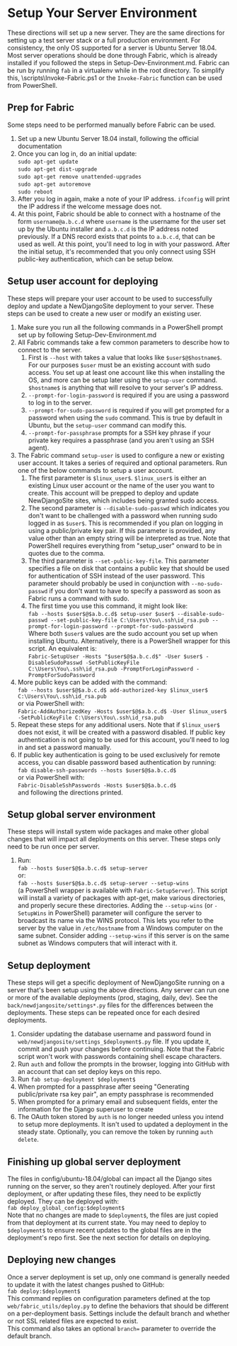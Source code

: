 Setup Your Server Environment
=============================

These directions will set up a new server.
They are the same directions for setting up a test server stack or a full production environment.
For consistency, the only OS supported for a server is Ubuntu Server 18.04.
Most server operations should be done through Fabric, which is already installed if you followed the steps in Setup-Dev-Environment.md.
Fabric can be run by running ```fab``` in a virtualenv while in the root directory.
To simplify this, \scripts\Invoke-Fabric.ps1 or the ```Invoke-Fabric``` function can be used from PowerShell.

Prep for Fabric
---------------

Some steps need to be performed manually before Fabric can be used.

1. Set up a new Ubuntu Server 18.04 install, following the official documentation
1. Once you can log in, do an initial update:  
```sudo apt-get update```  
```sudo apt-get dist-upgrade```  
```sudo apt-get remove unattended-upgrades```  
```sudo apt-get autoremove```  
```sudo reboot```
1. After you log in again, make a note of your IP address. ```ifconfig``` will print the IP address if the welcome message does not.
1. At this point, Fabric should be able to connect with a hostname of the form ```username@a.b.c.d``` where ```username``` is the username for the user set up by the Ubuntu installer and ```a.b.c.d``` is the IP address noted previously. If a DNS record exists that points to ```a.b.c.d```, that can be used as well. At this point, you'll need to log in with your password. After the initial setup, it's recommended that you only connect using SSH public-key authentication, which can be setup below.

Setup user account for deploying
------------------------

These steps will prepare your user account to be used to successfully deploy and update a NewDjangoSite deployment to your server. These steps can be used to create a new user or modify an existing user.

1. Make sure you run all the following commands in a PowerShell prompt set up by following Setup-Dev-Environment.md
1. All Fabric commands take a few common parameters to describe how to connect to the server.  
    1. First is `--host` with takes a value that looks like `$user$@$hostname$`. For our purposes `$user` must be an existing account with sudo access. You set up at least one account like this when installing the OS, and more can be setup later using the `setup-user` command. `$hostname$` is anything that will resolve to your server's IP address.
    1. `--prompt-for-login-password` is required if you are using a password to log in to the server.
    1. `--prompt-for-sudo-password` is required if you will get prompted for a password when using the `sudo` command. This is true by default in Ubuntu, but the `setup-user` command can modify this.  
    1. `--prompt-for-passphrase` prompts for a SSH key phrase if your private key requires a passphrase (and you aren't using an SSH agent).
1. The Fabric command ```setup-user``` is used to configure a new or existing user account. It takes a series of required and optional parameters. Run one of the below commands to setup a user account.  
    1. The first parameter is ```$linux_user$```. ```$linux_user$``` is either an existing Linux user account or the name of the user you want to create. This account will be prepped to deploy and update NewDjangoSite sites, which includes being granted sudo access. 
    1. The second parameter is `--disable-sudo-passwd` which indicates you don't want to be challenged with a password when running sudo logged in as `$user$`. This is recommended if you plan on logging in using a public/private key pair. If this parameter is provided, any value other than an empty string will be interpreted as true. 
    Note that PowerShell requires everything from "setup_user" onward to be in quotes due to the comma.
    1. The third parameter is `--set-public-key-file`. This parameter specifies a file on disk that contains a public key that should be used for authentication of SSH instead of the user password. This parameter should probably be used in conjunction with `--no-sudo-passwd` if you don't want to have to specify a password as soon as Fabric runs a command with sudo.
    1. The first time you use this command, it might look like:  
    `fab --hosts $user$@$a.b.c.d$ setup-user $user$ --disable-sudo-passwd --set-public-key-file C:\Users\You\.ssh\id_rsa.pub --prompt-for-login-password --prompt-for-sudo-password`  
    Where both `$user$` values are the sudo account you set up when installing Ubuntu.
    Alternatively, there is a PowerShell wrapper for this script. An equivalent is:  
    `Fabric-SetupUser -Hosts "$user$@$a.b.c.d$" -User $user$ -DisableSudoPasswd -SetPublicKeyFile C:\Users\You\.ssh\id_rsa.pub -PromptForLoginPassword -PromptForSudoPassword`
1. More public keys can be added with the command:  
`fab --hosts $user$@$a.b.c.d$ add-authorized-key $linux_user$ C:\Users\You\.ssh\id_rsa.pub`  
or via PowerShell with:  
`Fabric-AddAuthorizedKey -Hosts $user$@$a.b.c.d$ -User $linux_user$ -SetPublicKeyFile C:\Users\You\.ssh\id_rsa.pub`
1. Repeat these steps for any additional users. Note that if ```$linux_user$``` does not exist, it will be created with a password disabled. If public key authentication is not going to be used for this account, you'll need to log in and set a password manually.
1. If public key authentication is going to be used exclusively for remote access, you can disable password based authentication by running:  
`fab disable-ssh-passwords --hosts $user$@$a.b.c.d$`  
or via PowerShell with:  
`Fabric-DisableSshPasswords -Hosts $user$@$a.b.c.d$`  
and following the directions printed.

Setup global server environment
-------------------------------
These steps will install system wide packages and make other global changes that will impact all deployments on this server. These steps only need to be run once per server.

1. Run:  
`fab --hosts $user$@$a.b.c.d$ setup-server`  
or:  
`fab --hosts $user$@$a.b.c.d$ setup-server --setup-wins`  
(a PowerShell wrapper is available with `Fabric-SetupServer`). This script will install a variety of packages with apt-get, make various directories, and properly secure these directories. Adding the `--setup-wins` (or `-SetupWins` in PowerShell) parameter will configure the server to broadcast its name via the WINS protocol. This lets you refer to the server by the value in ```/etc/hostname``` from a Windows computer on the same subnet. Consider adding ```--setup-wins``` if this server is on the same subnet as Windows computers that will interact with it.

Setup deployment
----------------
These steps will get a specific deployment of NewDjangoSite running on a server that's been setup using the above directions. Any server can run one or more of the available deployments (prod, staging, daily, dev). See the `back/newdjangosite/settings*.py` files for the differences between the deployments. These steps can be repeated once for each desired deployments.

1. Consider updating the database username and password found in ```web/newdjangosite/settings_$deployment$.py``` file. If you update it, commit and push your changes before continuing. Note that the Fabric script won't work with passwords containing shell escape characters.
1. Run ```auth``` and follow the prompts in the browser, logging into GitHub with an account that can set deploy keys on this repo.
1. Run ```fab setup-deployment $deployment$```
1. When prompted for a passphrase after seeing "Generating public/private rsa key pair", an empty passphrase is recommended
1. When prompted for a primary email and subsequent fields, enter the information for the Django superuser to create
1. The OAuth token stored by ```auth``` is no longer needed unless you intend to setup more deployments. It isn't used to updated a deployment in the steady state. Optionally, you can remove the token by running ```auth delete```.

Finishing up global server deployment
-------------------------------------
The files in config/ubuntu-18.04/global can impact all the Django sites running on the server, so they aren't routinely deployed. After your first deployment, or after updating these files, they need to be explictly deployed. They can be deployed with:  
```fab deploy_global_config:$deployment$```  
Note that no changes are made to ```$deployment$```, the files are just copied from that deployment at its current state. You may need to deploy to ```$deployment$``` to ensure recent updates to the global files are in the deployment's repo first. See the next section for details on deploying.

Deploying new changes
---------------------
Once a server deployment is set up, only one command is generally needed to update it with the latest changes pushed to GitHub:  
```fab deploy:$deployment$```  
This command replies on configuration parameters defined at the top ```web/fabric_utils/deploy.py``` to define the behaviors that should be different on a per-deployment basis. Settings include the default branch and whether or not SSL related files are expected to exist.  
This command also takes an optional ```branch=``` parameter to override the default branch.

